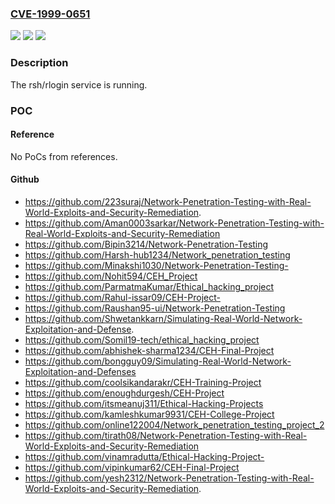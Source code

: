 ### [CVE-1999-0651](https://cve.mitre.org/cgi-bin/cvename.cgi?name=CVE-1999-0651)
![](https://img.shields.io/static/v1?label=Product&message=n%2Fa&color=blue)
![](https://img.shields.io/static/v1?label=Version&message=n%2Fa&color=blue)
![](https://img.shields.io/static/v1?label=Vulnerability&message=n%2Fa&color=brighgreen)

### Description

The rsh/rlogin service is running.

### POC

#### Reference
No PoCs from references.

#### Github
- https://github.com/223suraj/Network-Penetration-Testing-with-Real-World-Exploits-and-Security-Remediation.
- https://github.com/Aman0003sarkar/Network-Penetration-Testing-with-Real-World-Exploits-and-Security-Remediation
- https://github.com/Bipin3214/Network-Penetration-Testing
- https://github.com/Harsh-hub1234/Network_penetration_testing
- https://github.com/Minakshi1030/Network-Penetration-Testing-
- https://github.com/Nohit594/CEH_Project
- https://github.com/ParmatmaKumar/Ethical_hacking_project
- https://github.com/Rahul-issar09/CEH-Project-
- https://github.com/Raushan95-ui/Network-Penetration-Testing
- https://github.com/Shwetankkarn/Simulating-Real-World-Network-Exploitation-and-Defense.
- https://github.com/Somil19-tech/ethical_hacking_project
- https://github.com/abhishek-sharma1234/CEH-Final-Project
- https://github.com/bongguy09/Simulating-Real-World-Network-Exploitation-and-Defenses
- https://github.com/coolsikandarakr/CEH-Training-Project
- https://github.com/enoughdurgesh/CEH-Project
- https://github.com/itsmeanuj311/Ethical-Hacking-Projects
- https://github.com/kamleshkumar9931/CEH-College-Project
- https://github.com/online122004/Network_penetration_testing_project_2
- https://github.com/tirath08/Network-Penetration-Testing-with-Real-World-Exploits-and-Security-Remediation
- https://github.com/vinamradutta/Ethical-Hacking-Project-
- https://github.com/vipinkumar62/CEH-Final-Project
- https://github.com/yesh2312/Network-Penetration-Testing-with-Real-World-Exploits-and-Security-Remediation.

